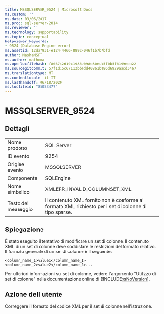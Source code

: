 ```yaml
---
title: MSSQLSERVER_9524 | Microsoft Docs
ms.custom: ''
ms.date: 03/06/2017
ms.prod: sql-server-2014
ms.reviewer: ''
ms.technology: supportability
ms.topic: conceptual
helpviewer_keywords:
- 9524 (Database Engine error)
ms.assetid: 12da7931-e124-4466-889c-046f1b7b7bfd
author: MashaMSFT
ms.author: mathoma
ms.openlocfilehash: f803742619c1985b098e80ecb5f0b5f6199eea22
ms.sourcegitcommit: 57f1d15c67113bbadd40861b886d6929aacd3467
ms.translationtype: MT
ms.contentlocale: it-IT
ms.lasthandoff: 06/18/2020
ms.locfileid: "85053477"
---
```

# <a name="mssqlserver_9524"></a>MSSQLSERVER_9524
    
## <a name="details"></a>Dettagli  
  
|||  
|-|-|  
|Nome prodotto|SQL Server|  
|ID evento|9254|  
|Origine evento|MSSQLSERVER|  
|Componente|SQLEngine|  
|Nome simbolico|XMLERR_INVALID_COLUMNSET_XML|  
|Testo del messaggio|Il contenuto XML fornito non è conforme al formato XML richiesto per i set di colonne di tipo sparse.|  
  
## <a name="explanation"></a>Spiegazione  
 È stato eseguito il tentativo di modificare un set di colonne. Il contenuto XML di un set di colonne deve soddisfare le restrizioni del formato relativo. Il formato generale di un set di colonne è il seguente:  
  
 `<column_name_1>value1</column_name_1><column_name_2>value2</column_name_2>...`  
  
 Per ulteriori informazioni sui set di colonne, vedere l'argomento "Utilizzo di set di colonne" nella documentazione online di [!INCLUDE[ssNoVersion](../../includes/ssnoversion-md.md)].  
  
## <a name="user-action"></a>Azione dell'utente  
 Correggere il formato del codice XML per il set di colonne nell'istruzione.  
  
  
